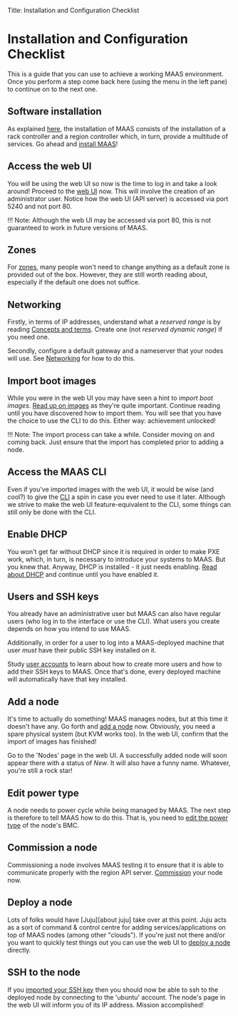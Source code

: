 Title: Installation and Configuration Checklist


# Installation and Configuration Checklist

This is a guide that you can use to achieve a working MAAS environment. Once
you perform a step come back here (using the menu in the left pane) to continue
on to the next one.


## Software installation

As explained [here][about-maas], the installation of MAAS consists of the
installation of a rack controller and a region controller which, in turn,
provide a multitude of services. Go ahead and [install MAAS][install-maas]!


## Access the web UI

You *will* be using the web UI so now is the time to log in and take a look
around! Proceed to the [web UI][web-ui] now. This will involve the creation of
an administrator user. Notice how the web UI (API server) is accessed via port
5240 and not port 80.

!!! Note: Although the web UI may be accessed via port 80, this is not
guaranteed to work in future versions of MAAS.


## Zones

For [zones][zones], many people won't need to change anything as a default zone
is provided out of the box. However, they are still worth reading about,
especially if the default one does not suffice.


## Networking

Firstly, in terms of IP addresses, understand what a *reserved range* is by
reading [Concepts and terms](intro-concepts.md#ip-ranges). Create one (not
*reserved dynamic range*) if you need one.

Secondly, configure a default gateway and a nameserver that your nodes will
use. See [Networking](installconfig-networking.md) for how to do this.

<!--
[networks][networks] (points to skeleton page installconfig-network.md)
Lots of stuff can be added to it - see https://git.io/vPLHk
-->


## Import boot images

While you were in the web UI you may have seen a hint to *import boot images*.
[Read up on images][images] as they're quite important. Continue reading until
you have discovered how to import them. You will see that you have the choice
to use the CLI to do this. Either way: achievement unlocked!

!!! Note: The import process can take a while. Consider moving on and coming
back. Just ensure that the import has completed prior to adding a node.


## Access the MAAS CLI

Even if you've imported images with the web UI, it would be wise (and cool?) to
give the [CLI](manage-cli.md) a spin in case you ever need to use it later.
Although we strive to make the web UI feature-equivalent to the CLI, some
things can still only be done with the CLI.


## Enable DHCP

You won't get far without DHCP since it is required in order to make PXE work,
which, in turn, is necessary to introduce your systems to MAAS. But you knew
that. Anyway, DHCP is installed - it just needs enabling.
[Read about DHCP][dhcp] and continue until you have enabled it.


## Users and SSH keys

You already have an administrative user but MAAS can also have regular users
(who log in to the interface or use the CLI). What users you create depends on
how you intend to use MAAS.

Additionally, in order for a user to log into a MAAS-deployed machine that user
*must* have their public SSH key installed on it.

Study [user accounts][user-accounts] to learn about how to create more users
and how to add their SSH keys to MAAS. Once that's done, every deployed machine
will automatically have that key installed.


## Add a node

It's time to actually do something! MAAS manages nodes, but at this time it
doesn't have any. Go forth and [add a node][add-nodes] now. Obviously, you need
a spare physical system (but KVM works too). In the web UI, confirm that the
import of images has finished!

Go to the 'Nodes' page in the web UI. A successfully added node will soon
appear there with a status of *New*. It will also have a funny name. Whatever,
you're still a rock star!


## Edit power type

A node needs to power cycle while being managed by MAAS. The next step is
therefore to tell MAAS how to do this. That is, you need to
[edit the power type][power-type] of the node's BMC.


## Commission a node

Commissioning a node involves MAAS testing it to ensure that it is able to
communicate properly with the region API server. [Commission][commission-nodes]
your node now.


## Deploy a node

Lots of folks would have [Juju][about juju] take over at this point. Juju acts
as a sort of command & control centre for adding services/applications on top
of MAAS nodes (among other "clouds"). If you're just not there and/or you want
to quickly test things out you can use the web UI to
[deploy a node][deploy-nodes] directly.


## SSH to the node

If you [imported your SSH key][ssh-keys] then you should now be able to ssh to
the deployed node by connecting to the 'ubuntu' account. The node's page in the
web UI will inform you of its IP address. Mission accomplished!


<!-- LINKS -->
[about-maas]: index.md#key-components-and-colocation-of-all-services
[install-maas]: installconfig-install.md
[web-ui]: installconfig-gui.md
[zones]: manage-zones.md
[networks]: installconfig-networking.md
[images]: installconfig-images.md
[dhcp]: installconfig-subnets-dhcp.md
[add-nodes]: installconfig-add-nodes.md
[user-accounts]: manage-account.md
[power-type]: installconfig-power-types.md
[commission-nodes]: installconfig-commission-nodes.md
[about-juju]: https://jujucharms.com/docs/stable/about-juju
[deploy-nodes]: installconfig-nodes-deploy-nodes.md
[ssh-keys]: manage-account.md#ssh-keys
